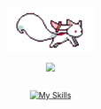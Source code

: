 <div align="center">
<img src="./Assets//kyubey.gif" height="80" />
<br><br>
<img src="https://readme-typing-svg.demolab.com?font=Inconsolata&weight=500&size=50&duration=2500&pause=300&color=ffbf00&center=true&vCenter=true&multiline=true&repeat=false&random=false&width=1300&height=140&lines=Hello+hello;I'm+AltQwerty%2C+a+tech+and+business+student+%E2%9C%A9" width="80%" />
<br>
<br>

[![My Skills](https://skillicons.dev/icons?i=html,css,js,ts,python,react,tailwindcss,docker,github,mui,postman,mongo,nodejs,express)](https://skillicons.dev)

</div>

<!--

[![Auth UI Vue](https://svg.bookmark.style/api?url=https://github.com/RizkyRauf/Whatsapp-blast-selenium&mode=light&style=horizontal)](https://github.com/RizkyRauf/Whatsapp-blast-selenium)

--->
